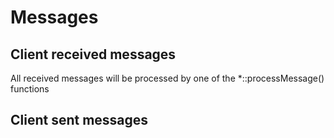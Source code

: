 # Messages
## Client received messages

All received messages will be processed by one of the *::processMessage() functions

## Client sent messages